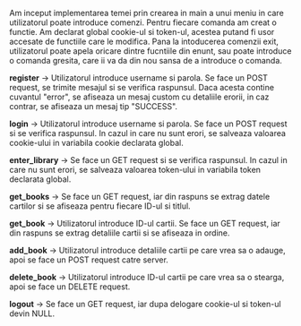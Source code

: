 Am inceput implementarea temei prin crearea in main a unui meniu in care
utilizatorul poate introduce comenzi. Pentru fiecare comanda am creat o
functie. Am declarat global cookie-ul si token-ul, acestea putand fi usor
accesate de functiile care le modifica. Pana la intoducerea comenzii exit,
utilizatorul poate apela oricare dintre fucntiile din enunt, sau poate
introduce o comanda gresita, care ii va da din nou sansa de a introduce o
comanda.

**register** -> Utilizatorul introduce username si parola. Se face un POST
request, se trimite mesajul si se verifica raspunsul. Daca acesta contine
cuvantul "error", se afiseaza un mesaj custom cu detaliile erorii, in caz
contrar, se afiseaza un mesaj tip "SUCCESS".

**login** -> Utilizatorul introduce username si parola. Se face un POST request
si se verifica raspunsul. In cazul in care nu sunt erori, se salveaza valoarea
cookie-ului in variabila cookie declarata global.

**enter_library** -> Se face un GET request si se verifica raspunsul. In cazul
in care nu sunt erori, se salveaza valoarea token-ului in variabila token
declarata global.

**get_books** -> Se face un GET request, iar din raspuns se extrag datele cartilor
si se afiseaza pentru fiecare ID-ul si titlul.

**get_book** -> Utilizatorul introduce ID-ul cartii. Se face un GET request, iar
din raspuns se extrag detaliile cartii si se afiseaza in ordine.

**add_book** -> Utilizatorul introduce detaliile cartii pe care vrea sa o adauge,
apoi se face un POST request catre server.

**delete_book** -> Utilizatorul introduce ID-ul cartii pe care vrea sa o stearga,
apoi se face un DELETE request.

**logout** -> Se face un GET request, iar dupa delogare cookie-ul si token-ul
devin NULL.